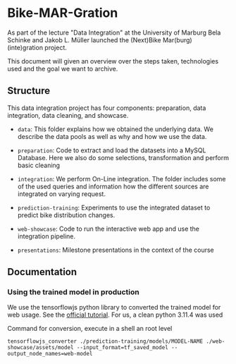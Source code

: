 # Bike-MAR-Gration

As part of the lecture "Data Integration" at the University of Marburg Bela Schinke and Jakob L. Müller launched the (Next)Bike Mar(burg) (inte)gration project.

This document will given an overview over the steps taken, technologies used and the goal we want to archive.

## Structure

This data integration project has four components: preparation, data integration, data cleaning, and showcase.

- `data`: This folder explains how we obtained the underlying data. We describe the data pools as well as why and how we use the data.

- `preparation`: Code to extract and load the datasets into a MySQL Database. Here we also do some selections, transformation and perform basic cleaning

- `integration`: We perform On-Line integration. The folder includes some of the used queries and information how the different sources are integrated on varying request.

- `prediction-training`: Experiments to use the integrated dataset to predict bike distribution changes.

- `web-showcase`: Code to run the interactive web app and use the integration pipeline.

- `presentations`: Milestone presentations in the context of the course

## Documentation

### Using the trained model in production
We use the tensorflowjs python library to converted the trained model for web usage. See the [official tutorial](https://www.tensorflow.org/js/tutorials/conversion/import_saved_model). For us, a clean python 3.11.4 was used

Command for conversion, execute in a shell an root level
```
tensorflowjs_converter ./prediction-training/models/MODEL-NAME ./web-showcase/assets/model --input_format=tf_saved_model --output_node_names=web-model
```